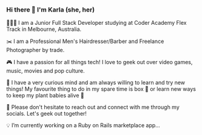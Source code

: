 ### Hi there 👋   I'm Karla (she, her)

👩🏽‍💻  I am a Junior Full Stack Developer studying at Coder Academy Flex Track in Melbourne, Australia.

✂️  I am a Professional Men's Hairdresser/Barber and Freelance Photographer by trade.

🎮  I have a passion for all things tech! I love to geek out over video games, music, movies and pop culture.

🌱  I have a very curious mind and am always willing to learn and try new things! My favourite thing to do in my spare time is box 🥊 or learn new ways to keep my plant babies alive 🌿

💌  Please don't hesitate to reach out and connect with me through my socials. Let's geek out together!

💡 I’m currently working on a Ruby on Rails marketplace app...


<!--
**karlatolentino/karlatolentino** is a ✨ _special_ ✨ repository because its `README.md` (this file) appears on your GitHub profile.

Here are some ideas to get you started:

- 🔭 I’m currently working on ...
- 🌱 I’m currently learning ...
- 👯 I’m looking to collaborate on ...
- 🤔 I’m looking for help with ...
- 💬 Ask me about ...
- 📫 How to reach me: ...
- 😄 Pronouns: ...
- ⚡ Fun fact: ...
-->

